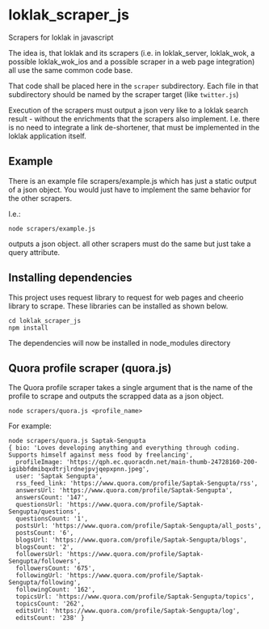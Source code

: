 # loklak_scraper_js
Scrapers for loklak in javascript

The idea is, that loklak and its scrapers (i.e. in loklak_server, loklak_wok, a possible loklak_wok_ios and a possible scraper in a web page integration) all use the same common code base.

That code shall be placed here in the `scraper` subdirectory. Each file in that subdirectory should be named by the scraper target (like `twitter.js`)

Execution of the scrapers must output a json very like to a loklak search result - without the enrichments that the scrapers also implement. I.e. there is no need to integrate a link de-shortener, that must be implemented in the loklak application itself.

## Example
There is an example file scrapers/example.js which has just a static output of a json object. You would just have to implement the same behavior for the other scrapers.

I.e.:
```
node scrapers/example.js
```

outputs a json object. all other scrapers must do the same but just take a query attribute.

## Installing dependencies
This project uses request library to request for web pages and cheerio library to scrape. These libraries
can be installed as shown below.

```
cd loklak_scraper_js
npm install
```
The dependencies will now be installed in node_modules directory

## Quora profile scraper (quora.js)
The Quora profile scraper takes a single argument that is the name of the profile to scrape and outputs the
scrapped data as a json object.

```
node scrapers/quora.js <profile_name>
```
For example:
```
node scrapers/quora.js Saptak-Sengupta
{ bio: 'Loves developing anything and everything through coding. Supports himself against mess food by freelancing',
  profileImage: 'https://qph.ec.quoracdn.net/main-thumb-24728160-200-igibbfdmibqxdtrjlrdnejpvjqepxpnn.jpeg',
  user: 'Saptak Sengupta',
  rss_feed_link: 'https://www.quora.com/profile/Saptak-Sengupta/rss',
  answersUrl: 'https://www.quora.com/profile/Saptak-Sengupta',
  answersCount: '147',
  questionsUrl: 'https://www.quora.com/profile/Saptak-Sengupta/questions',
  questionsCount: '1',
  postsUrl: 'https://www.quora.com/profile/Saptak-Sengupta/all_posts',
  postsCount: '6',
  blogsUrl: 'https://www.quora.com/profile/Saptak-Sengupta/blogs',
  blogsCount: '2',
  followersUrl: 'https://www.quora.com/profile/Saptak-Sengupta/followers',
  followersCount: '675',
  followingUrl: 'https://www.quora.com/profile/Saptak-Sengupta/following',
  followingCount: '162',
  topicsUrl: 'https://www.quora.com/profile/Saptak-Sengupta/topics',
  topicsCount: '262',
  editsUrl: 'https://www.quora.com/profile/Saptak-Sengupta/log',
  editsCount: '238' }

```